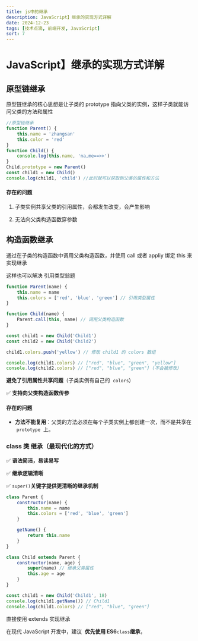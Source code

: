 ```yaml
---
title: js中的继承
description: JavaScript】继承的实现方式详解
date: 2024-12-23
tags: [技术点滴, 前端开发, JavaScript]
sort: 7
---
```


# JavaScript】继承的实现方式详解

## 原型链继承

原型链继承的核心思想是让子类的 prototype 指向父类的实例，这样子类就能访问父类的方法和属性

```javascript
//原型链继承
function Parent() {
    this.name = 'zhangsan'
    this.color = 'red'
}
function Child() {
    console.log(this.name, 'na,me==>>')
}
Child.prototype = new Parent()
const child1 = new Child()
console.log(child1, 'child') //此时就可以获取到父类的属性和方法
```

#### 存在的问题

1. 子类实例共享父类的引用属性，会都发生改变，会产生影响

2. 无法向父类构造函数穿参数

## 构造函数继承

通过在子类的构造函数中调用父类构造函数，并使用 call 或者 appliy 绑定 this 来实现继承

这样也可以解决 引用类型翁题

```javascript
function Parent(name) {
    this.name = name
    this.colors = ['red', 'blue', 'green'] // 引用类型属性
}

function Child(name) {
    Parent.call(this, name) // 调用父类构造函数
}

const child1 = new Child('Child1')
const child2 = new Child('Child2')

child1.colors.push('yellow') // 修改 child1 的 colors 数组

console.log(child1.colors) // ["red", "blue", "green", "yellow"]
console.log(child2.colors) // ["red", "blue", "green"] (不会被修改)
```

**避免了引用属性共享问题**（子类实例有自己的  `colors`）

✅ **支持向父类构造函数传参**

#### 存在的问题

-   **方法不能复用**：父类的方法必须在每个子类实例上都创建一次，而不是共享在  `prototype`  上。

### class 类 继承（最现代化的方式）

✅ **语法简洁，易读易写**

✅ **继承逻辑清晰**

✅ `super()`**关键字提供更清晰的继承机制**

```javascript
class Parent {
    constructor(name) {
        this.name = name
        this.colors = ['red', 'blue', 'green']
    }

    getName() {
        return this.name
    }
}

class Child extends Parent {
    constructor(name, age) {
        super(name) // 继承父类属性
        this.age = age
    }
}

const child1 = new Child('Child1', 18)
console.log(child1.getName()) // Child1
console.log(child1.colors) // ["red", "blue", "green"]
```

直接使用 extends 实现继承

在现代 JavaScript 开发中，建议  **优先使用 ES6**`class`**继承**，
